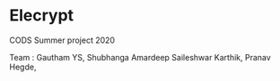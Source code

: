 # Elecrypt

CODS Summer project 2020

Team : 
Gautham YS, Shubhanga Amardeep
Saileshwar Karthik, Pranav Hegde, 

